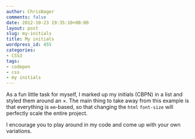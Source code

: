 ```yaml
---
author: ChrisNager
comments: false
date: 2012-10-23 19:35:10+00:00
layout: post
slug: my-initials
title: My initials
wordpress_id: 455
categories:
- CSS3
tags:
- codepen
- css
- my initials
---
```


<code></code>




As a fun little task for myself, I marked up my initials (CBPN) in a list and styled them around an ×. The main thing to take away from this example is that everything is `em`-based, so that changing the `html` `font-size` will perfectly scale the entire project.

I encourage you to play around in my code and come up with your own variations.
